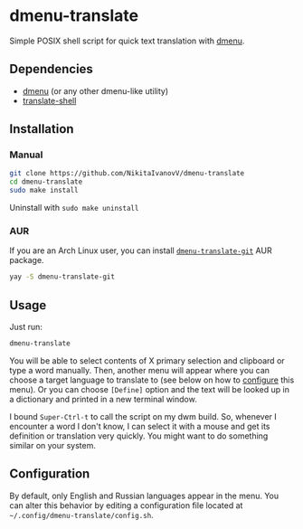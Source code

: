 # dmenu-translate

Simple POSIX shell script for quick text translation with [dmenu](https://tools.suckless.org/dmenu/).

## Dependencies

* [dmenu](https://tools.suckless.org/dmenu/) (or any other dmenu-like utility)
* [translate-shell](https://github.com/soimort/translate-shell/)

## Installation

### Manual

```sh
git clone https://github.com/NikitaIvanovV/dmenu-translate
cd dmenu-translate
sudo make install
```

Uninstall with `sudo make uninstall`

### AUR

If you are an Arch Linux user, you can install [`dmenu-translate-git`](https://aur.archlinux.org/packages/dmenu-translate-git/) AUR package.

```sh
yay -S dmenu-translate-git
```

## Usage

Just run:

```sh
dmenu-translate
```

You will be able to select contents of X primary selection and clipboard or type a word manually.
Then, another menu will appear where you can choose a target language to translate to (see below on how to [configure](#configuration) this menu). Or you can choose `[Define]` option and the text will be looked up in a dictionary and printed in a new terminal window.

I bound `Super-Ctrl-t` to call the script on my dwm build.
So, whenever I encounter a word I don't know, I can select it with a mouse and get its definition or translation very quickly.
You might want to do something similar on your system.

## Configuration

By default, only English and Russian languages appear in the menu.
You can alter this behavior by editing a configuration file located at `~/.config/dmenu-translate/config.sh`.
